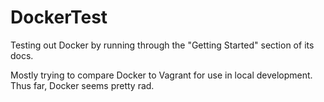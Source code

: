 # DockerTest
Testing out Docker by running through the "Getting Started" section of its docs.

Mostly trying to compare Docker to Vagrant for use in local development. Thus far, Docker seems pretty rad.
